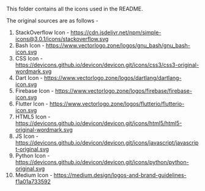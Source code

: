 This folder contains all the icons used in the README.

The original sources are as follows -

1. StackOverflow Icon - https://cdn.jsdelivr.net/npm/simple-icons@3.0.1/icons/stackoverflow.svg
2. Bash Icon - https://www.vectorlogo.zone/logos/gnu_bash/gnu_bash-icon.svg
3. CSS Icon - https://devicons.github.io/devicon/devicon.git/icons/css3/css3-original-wordmark.svg
4. Dart Icon - https://www.vectorlogo.zone/logos/dartlang/dartlang-icon.svg
5. Firebase Icon - https://www.vectorlogo.zone/logos/firebase/firebase-icon.svg
6. Flutter Icon - https://www.vectorlogo.zone/logos/flutterio/flutterio-icon.svg
7. HTML5 Icon - https://devicons.github.io/devicon/devicon.git/icons/html5/html5-original-wordmark.svg
8. JS Icon - https://devicons.github.io/devicon/devicon.git/icons/javascript/javascript-original.svg
9. Python Icon - https://devicons.github.io/devicon/devicon.git/icons/python/python-original.svg
10. Medium Icon - https://medium.design/logos-and-brand-guidelines-f1a01a733592
